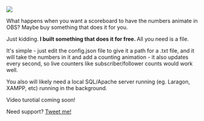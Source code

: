 <img src="https://i.imgur.com/vUvbn2o.png">

<p>What happens when you want a scoreboard to have the numbers animate in OBS? Maybe buy something that does it for you.</p>
</p>Just kidding.<b> I built something that does it for free. </b>All you need is a file.</p>

<p>It's simple - just edit the config.json file to give it a path for a .txt file, and it will take the numbers in it and add a counting animation - it also updates every second, so live counters like subscriber/follower counts would work well.</p>

<p>You also will likely need a local SQL/Apache server running (eg. Laragon, XAMPP, etc) running in the background.</p>

<p>Video turotial coming soon!</p>

<p>Need support? <a href="https://twitter.com/natopower">Tweet me!</a>
